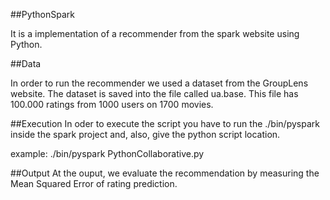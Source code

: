 ##PythonSpark

   It is a implementation of a recommender from the spark website using Python.

##Data 

In order to run the recommender we used a dataset from the GroupLens website. The dataset is saved into the file called ua.base. This file has 100.000 ratings from 1000 users on 1700 movies.

##Execution
In oder to execute the script you have to run the ./bin/pyspark inside the spark project and, also,
give the python script location.

example:
	./bin/pyspark PythonCollaborative.py

##Output
At the ouput, we evaluate the recommendation by measuring the Mean Squared Error of rating prediction.

